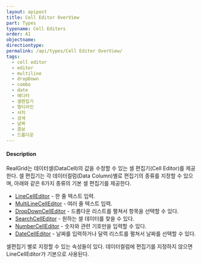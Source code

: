 ```yaml
---
layout: apipost
title: Cell Editor OverView
part: Types
typename: Cell Editors
order: A1
objectname: 
directiontype: 
permalink: /api/types/Cell Editor OverView/
tags:
  - cell editor
  - editor
  - multiline
  - dropDown
  - combo
  - date  
  - 에디터
  - 셀편집기
  - 멀티라인
  - 서치
  - 검색
  - 날짜 
  - 콤보
  - 드롭다운
---
```


#### Description

RealGrid는 데이터셀(DataCell)의 값을 수정할 수 있는 셀 편집기(Cell Editor)를 제공한다. 셀 편집기는 각 데이터컬럼(Data Column)별로 편집기의 종류를 지정할 수 있으며, 아래와 같은 6가지 종류의 기본 셀 편집기를 제공한다.

* [LineCellEditor](/api/types/LineCellEditor) - 한 줄 텍스트 입력.  
* [MultiLineCellEditor](/api/types/MultiLineCellEditor) - 여러 줄 텍스트 입력.  
* [DropDownCellEditor](/api/types/DropDownCellEditor) - 드롭다운 리스트를 펼쳐서 항목을 선택할 수 있다.  
* [SearchCellEditor](/api/types/SearchCellEditor) - 원하는 셀 데이터를 찾을 수 있다.    
* [NumberCellEditor](/api/types/NumberCellEditor) - 숫자와 관련 기호만을 입력할 수 있다. 
* [DateCellEditor](/api/types/DateCellEditor) - 날짜를 입력하거나 달력 리스트를 펼쳐서 날짜를 선택할 수 있다.  

셀편집기 별로 지정할 수 있는 속성들이 있다. 데이터컬럼에 편집기를 지정하지 않으면 LineCellEditor가 기본으로 사용된다.
